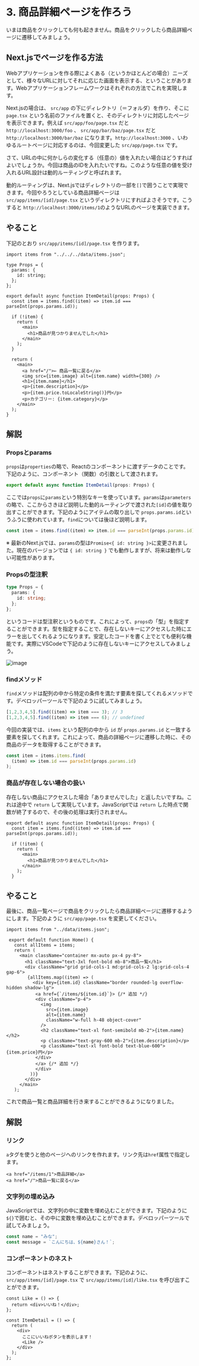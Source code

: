 # 3. 商品詳細ページを作ろう

いまは商品をクリックしても何も起きません。商品をクリックしたら商品詳細ページに遷移してみましょう。

## Next.jsでページを作る方法

Webアプリケーションを作る際によくある（というかほとんどの場合）ニーズとして、様々なURLに対してそれに応じた画面を表示する、ということがあります。Webアプリケーションフレームワークはそれぞれの方法でこれを実現します。

Next.jsの場合は、 `src/app` の下にディレクトリ（＝フォルダ）を作り、そこに `page.tsx` という名前のファイルを置くと、そのディレクトリに対応したページを表示できます。例えば `src/app/foo/page.tsx` だと `http://localhost:3000/foo` 、 `src/app/bar/baz/page.tsx` だと `http://localhost:3000/bar/baz` になります。`http://localhost:3000` 、いわゆるルートページに対応するのは、今回変更した `src/app/page.tsx` です。

さて、URLの中に何かしらの変化する（任意の）値を入れたい場合はどうすればよいでしょうか。今回は商品のIDを入れたいですね。このような任意の値を受け入れるURL設計は動的ルーティングと呼ばれます。

動的ルーティングは、Next.jsではディレクトリの一部を`[]`で囲うことで実現できます。今回やろうとしている商品詳細ページは　`src/app/items/[id]/page.tsx` というディレクトリにすればよさそうです。こうすると `http://localhost:3000/items/1`のようなURLのページを実装できます。

## やること

下記のとおり `src/app/items/[id]/page.tsx` を作ります。

```tsx
import items from "../../../data/items.json";

type Props = {
  params: {
    id: string;
  };
};

export default async function ItemDetail(props: Props) {
  const item = items.find((item) => item.id === parseInt(props.params.id));

  if (!item) {
    return (
      <main>
        <h1>商品が見つかりませんでした</h1>
      </main>
    );
  }

  return (
    <main>
      <a href="/">← 商品一覧に戻る</a>
      <img src={item.image} alt={item.name} width={300} />
      <h1>{item.name}</h1>
      <p>{item.description}</p>
      <p>{item.price.toLocaleString()}円</p>
      <p>カテゴリー: {item.category}</p>
    </main>
  );
}
```

## 解説

### Propsとparams

`props`は`properties`の略で、Reactのコンポーネントに渡すデータのことです。下記のように、コンポーネント（関数）の引数として渡されます。

```ts
export default async function ItemDetail(props: Props) {
```

ここでは`props`に`params`という特別なキーを使っています。`params`は`parameters`の略で、ここからさきほど説明した動的ルーティングで渡された`[id]`の値を取り出すことができます。下記のようにアイテムの取り出しで `props.params.id`というふうに使われています。`find`については後ほど説明します。

```ts
const item = items.find((item) => item.id === parseInt(props.params.id));
```

※ 最新のNext.jsでは、`params`の型は`Promise<{ id: string }>`に変更されました。現在のバージョンでは `{ id: string }` でも動作しますが、将来は動作しない可能性があります。

### Propsの型注釈

```ts
type Props = {
  params: {
    id: string;
  };
};
```

というコードは型注釈というものです。これによって、`props`の「型」を指定することができます。型を指定することで、存在しないキーにアクセスした時にエラーを出してくれるようになります。安定したコードを書く上でとても便利な機能です。実際にVSCodeで下記のように存在しないキーにアクセスしてみましょう。

![image](./images/type-error.png)

### findメソッド

`find`メソッドは配列の中から特定の条件を満たす要素を探してくれるメソッドです。デベロッパーツールで下記のように試してみましょう。

```ts
[1,2,3,4,5].find((item) => item === 3); // 3
[1,2,3,4,5].find((item) => item === 6); // undefined
```

今回の実装では、`items` という配列の中から `id` が `props.params.id` と一致する要素を探してくれます。これによって、商品の詳細ページに遷移した時に、その商品のデータを取得することができます。

```ts
const item = items.items.find(
  (item) => item.id === parseInt(props.params.id)
);
```

### 商品が存在しない場合の扱い

存在しない商品にアクセスした場合「ありませんでした」と返したいですね。これは途中で `return` して実現しています。JavaScriptでは `return` した時点で関数が終了するので、その後の処理は実行されません。


```tsx
export default async function ItemDetail(props: Props) {
  const item = items.find((item) => item.id === parseInt(props.params.id));

  if (!item) {
    return (
      <main>
        <h1>商品が見つかりませんでした</h1>
      </main>
    );
  }
```

## やること

最後に、商品一覧ページで商品をクリックしたら商品詳細ページに遷移するようにします。下記のように `src/app/page.tsx` を変更してください。

```tsx
import items from "../data/items.json";

 export default function Home() {
   const allItems = items;
   return (
     <main className="container mx-auto px-4 py-8">
       <h1 className="text-3xl font-bold mb-8">商品一覧</h1>
       <div className="grid grid-cols-1 md:grid-cols-2 lg:grid-cols-4 gap-6">
        {allItems.map((item) => (
          <div key={item.id} className="border rounded-lg overflow-hidden shadow-lg">
           <a href={`/items/${item.id}`}> {/* 追加 */}
           <div className="p-4">
             <img
               src={item.image}
               alt={item.name}
               className="w-full h-48 object-cover"
             />
             <h2 className="text-xl font-semibold mb-2">{item.name}</h2>
             <p className="text-gray-600 mb-2">{item.description}</p>
             <p className="text-xl font-bold text-blue-600">{item.price}円</p>
           </div>
           </a> {/* 追加 */}
           </div>
         ))}
       </div>
     </main>
   );

```

これで商品一覧と商品詳細を行き来することができるようになりました。


## 解説

### リンク

`a`タグを使うと他のページへのリンクを作れます。リンク先は`href`属性で指定します。

```tsx
<a href="/items/1">商品詳細</a>
<a href="/">商品一覧に戻る</a>
```

### 文字列の埋め込み

JavaScriptでは、文字列の中に変数を埋め込むことができます。下記のように`${}`で囲むと、その中に変数を埋め込むことができます。デベロッパーツールで試してみましょう。

```ts
const name = "みな";
const message = `こんにちは、${name}さん！`;
```

### コンポーネントのネスト

コンポーネントはネストすることができます。下記のように、`src/app/items/[id]/page.tsx` で `src/app/items/[id]/like.tsx` を呼び出すことができます。

```tsx
const Like = () => {
  return <div>いいね！</div>;
};

const ItemDetail = () => {
  return (
    <div>
      ここにいいねボタンを表示します！
      <Like />
    </div>
  );
};
```
